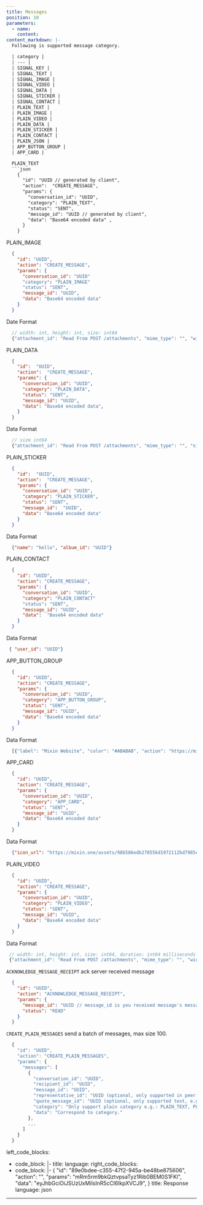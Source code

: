 ```yaml
---
title: Messages
position: 10
parameters:
  - name:
    content:
content_markdown: |-
  Following is supported message category.

  | category | 
  | --- | 
  | SIGNAL_KEY | 
  | SIGNAL_TEXT | 
  | SIGNAL_IMAGE | 
  | SIGNAL_VIDEO | 
  | SIGNAL_DATA | 
  | SIGNAL_STICKER | 
  | SIGNAL_CONTACT | 
  | PLAIN_TEXT | 
  | PLAIN_IMAGE | 
  | PLAIN_VIDEO | 
  | PLAIN_DATA | 
  | PLAIN_STICKER | 
  | PLAIN_CONTACT | 
  | PLAIN_JSON | 
  | APP_BUTTON_GROUP | 
  | APP_CARD | 

  PLAIN_TEXT 
  ```json
    {
      "id": "UUID // generated by client", 
      "action":  "CREATE_MESSAGE",
      "params": {
        "conversation_id": "UUID",
        "category": "PLAIN_TEXT",
        "status": "SENT",
        "message_id": "UUID // generated by client",
        "data": "Base64 encoded data" ,
      }
    }
  ```

  PLAIN_IMAGE
  ```json
    {
      "id": "UUID",
      "action": "CREATE_MESSAGE",
      "params": {
        "conversation_id": "UUID"
        "category": "PLAIN_IMAGE"
        "status": "SENT",
        "message_id": "UUID",
        "data": "Base64 encoded data"
      }
    }
   ```

  Date Format
  ```js
    // width: int, height: int, size: int64
    {"attachment_id": "Read From POST /attachments", "mime_type": "", "width": 1024, "height": 1024, "size": 1024, "thumbnail": "base64 encoded"}
  ```

  PLAIN_DATA
  ```json
    {
      "id":  "UUID",
      "action":  "CREATE_MESSAGE",
      "params": {
        "conversation_id": "UUID",
        "category": "PLAIN_DATA",
        "status": "SENT",
        "message_id": "UUID",
        "data": "Base64 encoded data",
      }
    }
  ```
  Data Format
  ```js
    // size int64
    {"attachment_id": "Read From POST /attachments", "mime_type": "", "size": 1024, "name": "Share"}
  ```

  PLAIN_STICKER
  ```json
    {
      "id":  "UUID",
      "action":  "CREATE_MESSAGE",
      "params": {
        "conversation_id": "UUID",
        "category": "PLAIN_STICKER",
        "status": "SENT",
        "message_id":  "UUID",
        "data": "Base64 encoded data"
      }
    }
  ```
  Data Format
  ```json
    {"name": "hello", "album_id": "UUID"}
  ```

  PLAIN_CONTACT
  ```json
    {
      "id": "UUID",
      "action": "CREATE_MESSAGE",
      "params": {
        "conversation_id": "UUID",
        "category": "PLAIN_CONTACT"
        "status": "SENT",
        "message_id": "UUID",
        "data":  "Base64 encoded data"
      }
    }
  ```
  Data Format
  ```json
   { "user_id": "UUID"}
  ```

  APP_BUTTON_GROUP
  ```json
    {
      "id": "UUID",
      "action": "CREATE_MESSAGE",
      "params": {
        "conversation_id": "UUID",
        "category": "APP_BUTTON_GROUP",
        "status": "SENT",
        "message_id": "UUID",
        "data": "Base64 encoded data"
      }
    }
  ```
  Data Format
  ```js
    [{"label": "Mixin Website", "color": "#ABABAB", "action": "https://mixin.one"}, ...]
  ```

  APP_CARD
  ```json
    {
      "id": "UUID",
      "action": "CREATE_MESSAGE",
      "params": {
        "conversation_id": "UUID",
        "category": "APP_CARD",
        "status": "SENT",
        "message_id": "UUID",
        "data": "Base64 encoded data"
      }
    }
  ```
  Data Format
  ```json
    {"icon_url": "https://mixin.one/assets/98b586edb270556d1972112bd7985e9e.png", "title": "Mixin", "description": "A free and lightning fast peer-to-peer transactional network for digital assets.", "action": "https://mixin.one"}
  ```
  PLAIN_VIDEO
  ```json
    {
      "id": "UUID",
      "action": "CREATE_MESSAGE",
      "params": {
        "conversation_id": "UUID",
        "category": "PLAIN_VIDEO",
        "status": "SENT",
        "message_id": "UUID",
        "data": "Base64 encoded data"
      }
    }
  ```
  Data Format
  ```js
   // width: int, height: int, size: int64, duration: int64 milliseconds
   {"attachment_id": "Read From POST /attachments", "mime_type": "", "width": 1024, "height": 1024, "size": 1024, "duration": 1024, "thumbnail": "base64 encoded"}
  ```

  `ACKNOWLEDGE_MESSAGE_RECEIPT` ack server received message
  ```json
    {
      "id": "UUID",
      "action": "ACKNOWLEDGE_MESSAGE_RECEIPT",
      "params": {
        "message_id": "UUID // message_id is you received message's message_id",
        "status": "READ"
      }
    }
  ```

  `CREATE_PLAIN_MESSAGES` send a batch of messages, max size 100.
  ```js
    {
      "id": "UUID",
      "action": "CREATE_PLAIN_MESSAGES",
      "params": {
        "messages": [
          {
            "conversation_id": "UUID",
            "recipient_id": "UUID",
            "message_id": "UUID",
            "representative_id": "UUID (optional, only supported in peer to peer conversation)",
            "quote_message_id": "UUID (optional, only supported text, e.g. PLAIN_TEXT)",
            "category": "Only support plain category e.g.: PLAIN_TEXT, PLAIN_STICKER etc",
            "data": "Correspond to category."
          },
          ...
        ]
      }
    }
  ```


left_code_blocks:
  - code_block: |-
    title: 
    language: 
right_code_blocks:
  - code_block: |-
      {
        "id": "89e0bdee-c355-47f2-945a-be48be875606",
        "action": "",
        "params": "mRm5rm9bkQztvpsaTyz1Rib0BEM0S1FKl",
        "data": "eyJhbGciOiJSUzUxMiIsInR5cCI6IkpXVCJ9",
      }
    title: Response
    language: json
---
```

